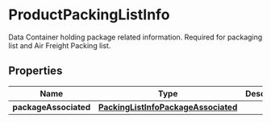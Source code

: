 

# ProductPackingListInfo

Data Container holding package related information.  Required for packaging list and Air Freight Packing list.

## Properties

| Name | Type | Description | Notes |
|------------ | ------------- | ------------- | -------------|
|**packageAssociated** | [**PackingListInfoPackageAssociated**](PackingListInfoPackageAssociated.md) |  |  |



